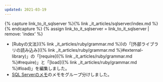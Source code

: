 ```yaml
---
updated: 2021-03-19
---
```

{% capture link_to_it_sqlserver %}{% link _it_articles/sqlserver/index.md %}{% endcapture %}
{% assign link_to_it_sqlserver = link_to_it_sqlserver | remove: 'index' %}

- [Rubyの文法]({% link _it_articles/ruby/grammar.md %})の「[外部ライブラリの読み込み]({% link _it_articles/ruby/grammar.md %}#external-library)」の「[require]({% link _it_articles/ruby/grammar.md %}#require)」と「[load]({% link _it_articles/ruby/grammar.md %}#load)」を編集しました。
- [SQL Serverのメモ]({{link_to_it_sqlserver}})のメモをグループ分けしました。